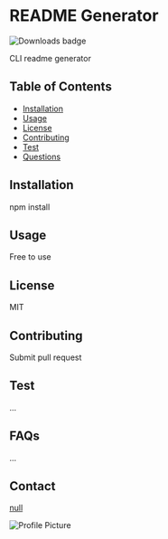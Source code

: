 # README Generator

            
![Downloads badge](https://img.shields.io/static/v1?label=Downloads&message=1,000,000&color=blue "Downloads Badge")

CLI readme generator

## Table of Contents
- [Installation](#Installation)
- [Usage](#Usage)
- [License](#License)
- [Contributing](#Contributing)
- [Test](#Test)
- [Questions](#FAQs)
            
## Installation

npm install

## Usage

Free to use

## License

MIT

## Contributing

Submit pull request

## Test

...

## FAQs

...

## Contact

[null](mailto:null)

![Profile Picture](https://avatars0.githubusercontent.com/u/8892386?v=4 "Profile Picture")